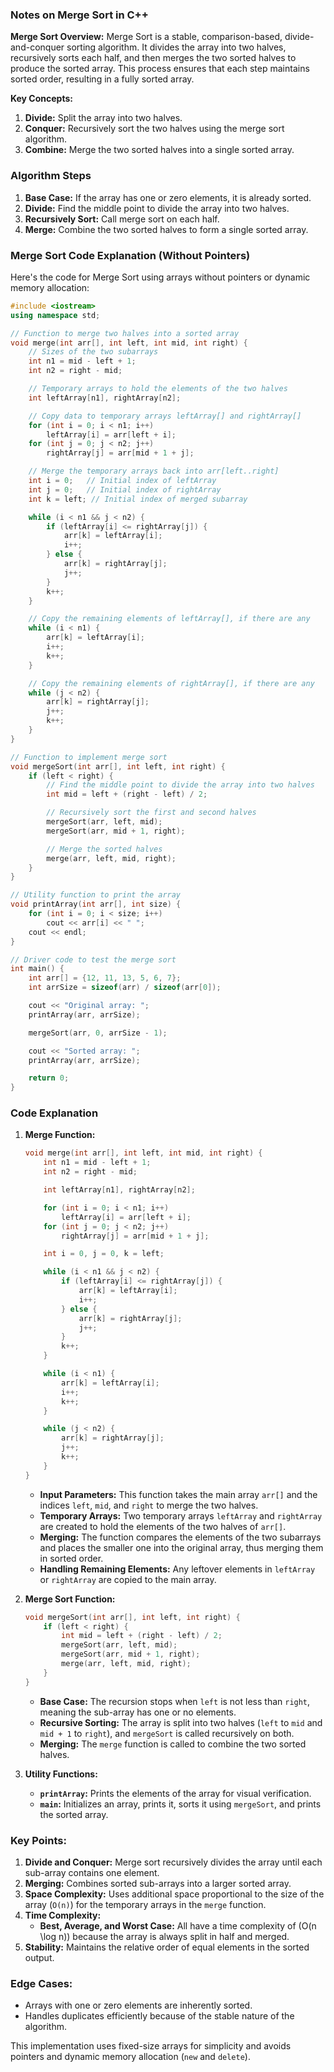 ### Notes on Merge Sort in C++

**Merge Sort Overview:**
Merge Sort is a stable, comparison-based, divide-and-conquer sorting algorithm. It divides the array into two halves, recursively sorts each half, and then merges the two sorted halves to produce the sorted array. This process ensures that each step maintains sorted order, resulting in a fully sorted array.

**Key Concepts:**

1. **Divide:** Split the array into two halves.
2. **Conquer:** Recursively sort the two halves using the merge sort algorithm.
3. **Combine:** Merge the two sorted halves into a single sorted array.

### Algorithm Steps

1. **Base Case:** If the array has one or zero elements, it is already sorted.
2. **Divide:** Find the middle point to divide the array into two halves.
3. **Recursively Sort:** Call merge sort on each half.
4. **Merge:** Combine the two sorted halves to form a single sorted array.

### Merge Sort Code Explanation (Without Pointers)

Here's the code for Merge Sort using arrays without pointers or dynamic memory allocation:

```cpp
#include <iostream>
using namespace std;

// Function to merge two halves into a sorted array
void merge(int arr[], int left, int mid, int right) {
    // Sizes of the two subarrays
    int n1 = mid - left + 1;
    int n2 = right - mid;

    // Temporary arrays to hold the elements of the two halves
    int leftArray[n1], rightArray[n2];

    // Copy data to temporary arrays leftArray[] and rightArray[]
    for (int i = 0; i < n1; i++)
        leftArray[i] = arr[left + i];
    for (int j = 0; j < n2; j++)
        rightArray[j] = arr[mid + 1 + j];

    // Merge the temporary arrays back into arr[left..right]
    int i = 0;   // Initial index of leftArray
    int j = 0;   // Initial index of rightArray
    int k = left; // Initial index of merged subarray

    while (i < n1 && j < n2) {
        if (leftArray[i] <= rightArray[j]) {
            arr[k] = leftArray[i];
            i++;
        } else {
            arr[k] = rightArray[j];
            j++;
        }
        k++;
    }

    // Copy the remaining elements of leftArray[], if there are any
    while (i < n1) {
        arr[k] = leftArray[i];
        i++;
        k++;
    }

    // Copy the remaining elements of rightArray[], if there are any
    while (j < n2) {
        arr[k] = rightArray[j];
        j++;
        k++;
    }
}

// Function to implement merge sort
void mergeSort(int arr[], int left, int right) {
    if (left < right) {
        // Find the middle point to divide the array into two halves
        int mid = left + (right - left) / 2;

        // Recursively sort the first and second halves
        mergeSort(arr, left, mid);
        mergeSort(arr, mid + 1, right);

        // Merge the sorted halves
        merge(arr, left, mid, right);
    }
}

// Utility function to print the array
void printArray(int arr[], int size) {
    for (int i = 0; i < size; i++)
        cout << arr[i] << " ";
    cout << endl;
}

// Driver code to test the merge sort
int main() {
    int arr[] = {12, 11, 13, 5, 6, 7};
    int arrSize = sizeof(arr) / sizeof(arr[0]);

    cout << "Original array: ";
    printArray(arr, arrSize);

    mergeSort(arr, 0, arrSize - 1);

    cout << "Sorted array: ";
    printArray(arr, arrSize);

    return 0;
}
```

### Code Explanation

1. **Merge Function:**

   ```cpp
   void merge(int arr[], int left, int mid, int right) {
       int n1 = mid - left + 1;
       int n2 = right - mid;

       int leftArray[n1], rightArray[n2];

       for (int i = 0; i < n1; i++)
           leftArray[i] = arr[left + i];
       for (int j = 0; j < n2; j++)
           rightArray[j] = arr[mid + 1 + j];

       int i = 0, j = 0, k = left;

       while (i < n1 && j < n2) {
           if (leftArray[i] <= rightArray[j]) {
               arr[k] = leftArray[i];
               i++;
           } else {
               arr[k] = rightArray[j];
               j++;
           }
           k++;
       }

       while (i < n1) {
           arr[k] = leftArray[i];
           i++;
           k++;
       }

       while (j < n2) {
           arr[k] = rightArray[j];
           j++;
           k++;
       }
   }
   ```

   - **Input Parameters:** This function takes the main array `arr[]` and the indices `left`, `mid`, and `right` to merge the two halves.
   - **Temporary Arrays:** Two temporary arrays `leftArray` and `rightArray` are created to hold the elements of the two halves of `arr[]`.
   - **Merging:** The function compares the elements of the two subarrays and places the smaller one into the original array, thus merging them in sorted order.
   - **Handling Remaining Elements:** Any leftover elements in `leftArray` or `rightArray` are copied to the main array.

2. **Merge Sort Function:**

   ```cpp
   void mergeSort(int arr[], int left, int right) {
       if (left < right) {
           int mid = left + (right - left) / 2;
           mergeSort(arr, left, mid);
           mergeSort(arr, mid + 1, right);
           merge(arr, left, mid, right);
       }
   }
   ```

   - **Base Case:** The recursion stops when `left` is not less than `right`, meaning the sub-array has one or no elements.
   - **Recursive Sorting:** The array is split into two halves (`left` to `mid` and `mid + 1` to `right`), and `mergeSort` is called recursively on both.
   - **Merging:** The `merge` function is called to combine the two sorted halves.

3. **Utility Functions:**
   - **`printArray`:** Prints the elements of the array for visual verification.
   - **`main`:** Initializes an array, prints it, sorts it using `mergeSort`, and prints the sorted array.

### Key Points:

1. **Divide and Conquer:** Merge sort recursively divides the array until each sub-array contains one element.
2. **Merging:** Combines sorted sub-arrays into a larger sorted array.
3. **Space Complexity:** Uses additional space proportional to the size of the array (`O(n)`) for the temporary arrays in the `merge` function.
4. **Time Complexity:**
   - **Best, Average, and Worst Case:** All have a time complexity of \(O(n \log n)\) because the array is always split in half and merged.
5. **Stability:** Maintains the relative order of equal elements in the sorted output.

### Edge Cases:

- Arrays with one or zero elements are inherently sorted.
- Handles duplicates efficiently because of the stable nature of the algorithm.

This implementation uses fixed-size arrays for simplicity and avoids pointers and dynamic memory allocation (`new` and `delete`).
